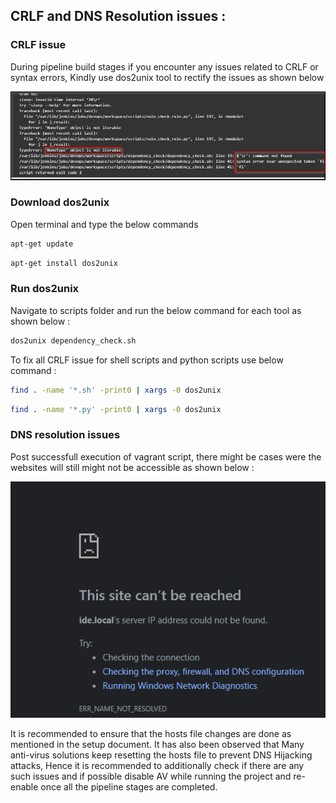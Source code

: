 ## CRLF and DNS Resolution issues :

### CRLF issue

During pipeline build stages if you encounter any issues related to CRLF or syntax errors, Kindly use dos2unix tool to rectify the issues as shown below

![troubleshoot](images/troubleshoot.png)

### Download dos2unix

Open terminal and type the below commands

```bash
apt-get update
```

```bash
apt-get install dos2unix
```

### Run dos2unix

Navigate to scripts folder and run the below command for each tool as shown below :

```bash
dos2unix dependency_check.sh
```

To fix all CRLF issue for shell scripts and python scripts use below command : 

```bash
find . -name '*.sh' -print0 | xargs -0 dos2unix
```

```bash
find . -name '*.py' -print0 | xargs -0 dos2unix
```

### DNS resolution issues

Post successfull execution of vagrant script, there might be cases were the websites will still might not be accessible as shown below :

![troubleshoot](images/troubleshoot1.png)

It is recommended to ensure that the hosts file changes are done as mentioned in the setup document.
It has also been observed that Many anti-virus solutions keep resetting the hosts file to prevent DNS Hijacking attacks, Hence it is recommended to additionally check if there are any such issues and if possible disable AV while running the project and re-enable once all the pipeline stages are completed.
